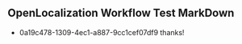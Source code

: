 ## OpenLocalization Workflow Test MarkDown
* 0a19c478-1309-4ec1-a887-9cc1cef07df9 thanks!

<!--HONumber=Jul16_HO5-->


